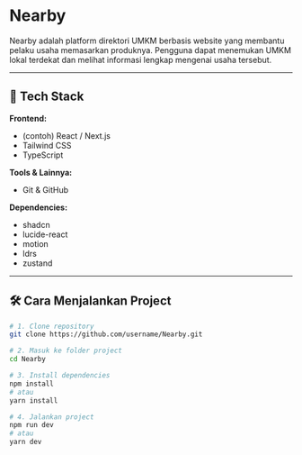 # Nearby

Nearby adalah platform direktori UMKM berbasis website yang membantu pelaku usaha memasarkan produknya. Pengguna dapat menemukan UMKM lokal terdekat dan melihat informasi lengkap mengenai usaha tersebut.

---

## 🚀 Tech Stack
**Frontend:**
- (contoh) React / Next.js
- Tailwind CSS
- TypeScript

**Tools & Lainnya:**
- Git & GitHub

**Dependencies:**
- shadcn
- lucide-react
- motion
- ldrs
- zustand

---

## 🛠️ Cara Menjalankan Project

```bash
# 1. Clone repository
git clone https://github.com/username/Nearby.git

# 2. Masuk ke folder project
cd Nearby

# 3. Install dependencies
npm install
# atau
yarn install

# 4. Jalankan project
npm run dev
# atau
yarn dev
